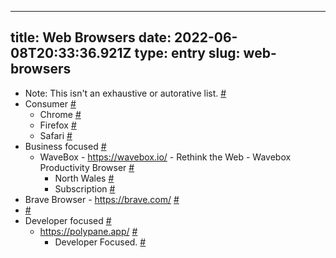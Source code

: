 
---
title: Web Browsers 
date: 2022-06-08T20:33:36.921Z
type: entry
slug: web-browsers
---
* Note: This isn't an exhaustive or autorative list. [#](#62a1155f-abd9-46fc-9568-e41cf9796fc5)<a name="62a1155f-abd9-46fc-9568-e41cf9796fc5"></a>
* Consumer [#](#62a1158b-c422-4cac-ae09-565f1a89fcb5)<a name="62a1158b-c422-4cac-ae09-565f1a89fcb5"></a>
  * Chrome [#](#62a11571-f162-4b59-b49a-2876d223494b)<a name="62a11571-f162-4b59-b49a-2876d223494b"></a>
  * Firefox [#](#62a11574-c386-451b-99ee-b3ff82470813)<a name="62a11574-c386-451b-99ee-b3ff82470813"></a>
  * Safari [#](#62a1157e-0b36-438f-ac63-3e4213d499be)<a name="62a1157e-0b36-438f-ac63-3e4213d499be"></a>
* Business focused [#](#62a11582-eba2-4b1a-99e2-383cd9379f73)<a name="62a11582-eba2-4b1a-99e2-383cd9379f73"></a>
  * WaveBox - https://wavebox.io/ - Rethink the Web - Wavebox Productivity Browser [#](#62a10796-7a59-4c6d-a27b-52ed64837d69)<a name="62a10796-7a59-4c6d-a27b-52ed64837d69"></a>
    * North Wales [#](#62a107b5-8584-4786-8b39-10bbfa70ff4d)<a name="62a107b5-8584-4786-8b39-10bbfa70ff4d"></a>
    * Subscription [#](#62a11576-e3ba-4d3f-b72d-cfed9b756b16)<a name="62a11576-e3ba-4d3f-b72d-cfed9b756b16"></a>
* Brave Browser - https://brave.com/ [#](#62a107a1-9e29-49a5-b157-ed0f28d2ed77)<a name="62a107a1-9e29-49a5-b157-ed0f28d2ed77"></a>
*  [#](#62a10aa0-0a5a-4337-a633-7db1676cb913)<a name="62a10aa0-0a5a-4337-a633-7db1676cb913"></a>
* Developer focused [#](#62a11599-3225-49b7-98bb-2e65295813e4)<a name="62a11599-3225-49b7-98bb-2e65295813e4"></a>
  * https://polypane.app/ [#](#62a10aa0-6937-454b-8f6b-0a6f0d25800c)<a name="62a10aa0-6937-454b-8f6b-0a6f0d25800c"></a>
    * Developer Focused. [#](#62a10aa4-5570-4fce-adcc-8dfac2fc1f34)<a name="62a10aa4-5570-4fce-adcc-8dfac2fc1f34"></a>

